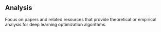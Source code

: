 ## Analysis
Focus on papers and related resources that provide theoretical or empirical analysis for deep learning optimization algorithms.